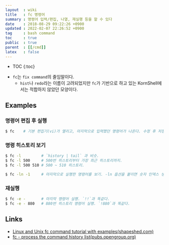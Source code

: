 ```yaml
---
layout  : wiki
title   : fc 명령어
summary : 명령어 입력/편집, 나열, 재실행 등을 할 수 있다
date    : 2018-08-29 09:22:26 +0900
updated : 2022-02-07 22:26:52 +0900
tag     : bash command
toc     : true
public  : true
parent  : [[/cmd]]
latex   : false
---
```

* TOC
{:toc}

- `fc`는 `fix command`의 줄임말이다.
    - `hist`나 `redo`라는 이름이 고려되었지만 `fc`가 기반으로 하고 있는 KornShell에서는 적합하지 않았던 모양이다.

## Examples
### 명령어 편집 후 실행
```sh
$ fc    # 기본 편집기(vi)가 열리고, 마지막으로 입력했던 명령어가 나온다. 수정 후 저장하면 실행.
```

### 명령 히스토리 보기
```sh
$ fc -l         # `history | tail` 과 비슷.
$ fc -l 500     # 500번 히스토리부터 가장 최근 히스토리까지.
$ fc -l 500 510 # 500 ~ 510 히스토리.

$ fc -ln -1     # 마지막으로 실행한 명령어를 보기. -ln 옵션을 붙이면 숫자 인덱스 생략.
```

### 재실행

```sh
$ fc -e -       # 마지막 명령어 실행. `!!`과 똑같다.
$ fc -e - 880   # 880번 히스토리 명령어 실행. `!880`과 똑같다.
```

## Links

* [Linux and Unix fc command tutorial with examples(shapeshed.com)](https://shapeshed.com/unix-fc/#what-is-the-fc-command )
* [fc - process the command history list(pubs.opengroup.org)]( https://pubs.opengroup.org/onlinepubs/9699919799/utilities/fc.html )

